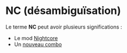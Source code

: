 # NC (désambiguïsation)

Le terme **NC** peut avoir plusieurs significations :

- Le mod [Nightcore](/wiki/Game_modifier/Nightcore)
- Un [nouveau combo](/wiki/Beatmapping/New_combo)
